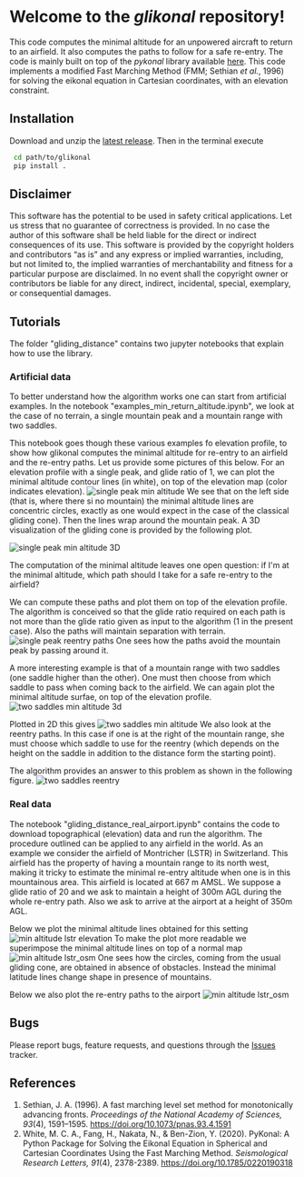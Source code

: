 # Welcome to the *glikonal* repository!
This code computes the minimal altitude for an unpowered aircraft to return to an airfield.
It also computes the paths to follow for a safe re-entry.
The code is mainly built on top of the *pykonal* library available [here](https://github.com/malcolmw/pykonal).
This code implements a modified Fast Marching Method (FMM; Sethian *et al.*, 1996) for solving the eikonal equation in Cartesian coordinates, with an elevation constraint.


## Installation

Download and unzip the [latest release](https://github.com/giovannipiccioli/glikonal/releases "Releases").
Then in the terminal execute
```bash
 cd path/to/glikonal
 pip install .
```
## Disclaimer
This software has the potential to be used in safety critical applications. Let us stress that no guarantee of correctness is provided. In no case the author of this software shall be held liable for the direct or indirect consequences of its use. This software is provided by the copyright holders and contributors “as is” and any express or implied warranties, including, but not limited to, the implied warranties of merchantability and fitness for a particular purpose are disclaimed. In no event shall the copyright owner or contributors be liable for any direct, indirect, incidental, special, exemplary, or consequential damages.


## Tutorials
The folder "gliding_distance" contains two jupyter notebooks that explain how to use the library.
### Artificial data
To better understand how the algorithm works one can start from artificial examples. In the notebook "examples_min_return_altitude.ipynb", we look at the case of no terrain, a single mountain peak and a mountain range with two saddles.

This notebook goes though these various examples fo elevation profile, to show how glikonal computes the minimal altitude for re-entry to an airfield and the re-entry paths.
Let us provide some pictures of this below.
For an elevation profile with a single peak, and glide ratio of 1, we can plot the minimal altitude contour lines (in white), on top of the elevation map (color indicates elevation).
![single peak min altitude](./gliding_distance/pics/single_peak_min_altitude.png)
We see that on the left side (that is, where there si no mountain) the minimal altitude lines are concentric circles, exactly as one would expect in the case of the classical gliding cone). Then the lines wrap around the mountain peak. 
A 3D visualization of the gliding cone is provided by the following plot.

![single peak min altitude 3D](./gliding_distance/pics/min_altitude_single_peak_3d.png)

The computation of the minimal altitude leaves one open question: if I'm at the minimal altitude, which path should I take for a safe re-entry to the airfield?

We can compute these paths and plot them on top of the elevation profile. The algorithm is conceived so that the glide ratio required on each path is not more than the glide ratio given as input to the algorithm (1 in the present case). Also the paths will maintain separation with terrain.
![single peak reentry paths](./gliding_distance/pics/reentry_paths_single_peak.png)
One sees how the paths avoid the mountain peak by passing around it.

A more interesting example is that of a mountain range with two saddles (one saddle higher than the other). One must then choose from which saddle to pass when coming back to the airfield. 
We can again plot the minimal altitude surfae, on top of the elevation profile.
![two saddles min altitude 3d](./gliding_distance/pics/min_altitude_two_saddles_3d.png)

Plotted in 2D this gives
![two saddles min altitude](./gliding_distance/pics/two_saddles_min_altitude.png)
We also look at the reentry paths. In this case if one is at the right of the mountain range, she must choose which saddle to use for the reentry (which depends on the height on the saddle in addition to the distance form the starting point).

The algorithm provides an answer to this problem as shown in the following figure. 
![two saddles reentry](./gliding_distance/pics/reentry_two_saddles.png)


### Real data
The notebook "gliding_distance_real_airport.ipynb" contains the code to download topographical (elevation) data and run the algorithm. The procedure outlined can be applied to any airfield in the world. As an example we consider the airfield of Montricher (LSTR) in Switzerland.
This airfield has the property of having a mountain range to its north west, making it tricky to estimate the minimal re-entry altitude when one is in this mountainous area. 
This airfield is located at 667 m AMSL. We suppose a glide ratio of 20 and we ask to maintain a height of 300m AGL during the whole re-entry path. Also we ask to arrive at the airport at a height of 350m AGL. 

Below we plot the minimal altitude lines obtained for this setting
![min altitude lstr elevation](./gliding_distance/pics/minimal_glide_altitude_lstr_elevation.png)
To make the plot more readable we superimpose the minimal altitude lines on top of a normal map
![min altitude lstr_osm](./gliding_distance/pics/minimal_glide_altitude_lstr_osm.png)
One sees how the circles, coming from the usual gliding cone, are obtained in absence of obstacles. Instead the minimal latitude lines change shape in presence of mountains.

Below we also plot the re-entry paths to the airport
![min altitude lstr_osm](./gliding_distance/pics/re_entry_paths_lstr_osm.png)





## Bugs
Please report bugs, feature requests, and questions through the [Issues](https://github.com/giovannipiccioli/glikonal/issues "Glikonal Issues tracker") tracker.

## References
1. Sethian, J. A. (1996). A fast marching level set method for monotonically advancing fronts. *Proceedings of the National Academy of Sciences, 93*(4), 1591–1595. https://doi.org/10.1073/pnas.93.4.1591
2. White, M. C. A., Fang, H., Nakata, N., & Ben-Zion, Y. (2020). PyKonal: A Python Package for Solving the Eikonal Equation in Spherical and Cartesian Coordinates Using the Fast Marching Method. *Seismological Research Letters, 91*(4), 2378-2389. https://doi.org/10.1785/0220190318

